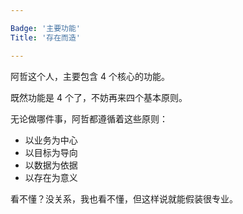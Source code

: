 ```yaml
---

Badge: '主要功能'
Title: '存在而造'

---
```


阿哲这个人，主要包含 4 个核心的功能。

既然功能是 4 个了，不妨再来四个基本原则。

无论做哪件事，阿哲都遵循着这些原则：

* 以业务为中心
* 以目标为导向
* 以数据为依据
* 以存在为意义

看不懂？没关系，我也看不懂，但这样说就能假装很专业。
